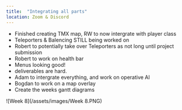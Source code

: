 ```yaml
---
title:  "Integrating all parts"
location: Zoom & Discord
---
```


- Finished creating TMX map, RW to now intergrate with player class
- Teleporters & Balencing STILL being worked on
- Robert to potentially take over Teleporters as not long until project submission
- Robert to work on health bar
- Menus looking good!
- deliverables are hard.
- Adam to intergrate everything, and work on operative AI
- Bogdan to work on a map overlay
- Create the weeks gantt diagrams

![Week 8](/assets/images/Week 8.PNG)
